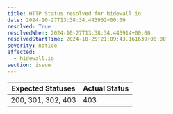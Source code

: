 ```yaml
---
title: HTTP Status resolved for hidewall.io
date: 2024-10-27T13:38:34.443902+00:00
resolved: True
resolvedWhen: 2024-10-27T13:38:34.443914+00:00
resolvedStartTime: 2024-10-25T21:09:43.161639+00:00
severity: notice
affected:
  - hidewall.io
section: issue
---
```


| Expected Statuses | Actual Status  |
|-------------------|----------------|
| 200, 301, 302, 403 | 403 |
